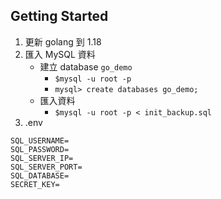 ## Getting Started
1. 更新 golang 到 1.18
2. 匯入 MySQL 資料
	- 建立 database `go_demo`
		- `$mysql -u root -p`
		- `mysql> create databases go_demo;`
	- 匯入資料 
		- `$mysql -u root -p < init_backup.sql`
1. .env
```
SQL_USERNAME=
SQL_PASSWORD=
SQL_SERVER_IP=
SQL_SERVER_PORT=
SQL_DATABASE=
SECRET_KEY=
```